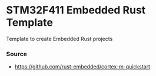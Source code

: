 # STM32F411 Embedded Rust Template 

Template to create Embedded Rust projects

### Source

- https://github.com/rust-embedded/cortex-m-quickstart